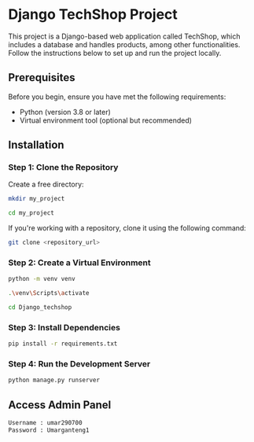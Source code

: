 # Django TechShop Project

This project is a Django-based web application called TechShop, which includes a database and handles products, among other functionalities. Follow the instructions below to set up and run the project locally.

## Prerequisites

Before you begin, ensure you have met the following requirements:
- Python (version 3.8 or later)
- Virtual environment tool (optional but recommended)

## Installation

### Step 1: Clone the Repository
Create a free directory:
```bash
mkdir my_project
```

```bash
cd my_project
```

If you're working with a repository, clone it using the following command:

```bash
git clone <repository_url>
```

### Step 2: Create a Virtual Environment

```bash
python -m venv venv
```

```bash
.\venv\Scripts\activate
```

```bash
cd Django_techshop
```

### Step 3: Install Dependencies

```bash
pip install -r requirements.txt
```

### Step 4: Run the Development Server

```bash
python manage.py runserver
```

## Access Admin Panel
```bash
Username : umar290700
Password : Umarganteng1
```
